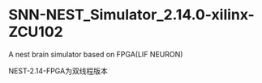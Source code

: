 # SNN-NEST_Simulator_2.14.0-xilinx-ZCU102
A nest brain simulator based on FPGA(LIF NEURON)

NEST-2.14-FPGA为双线程版本

